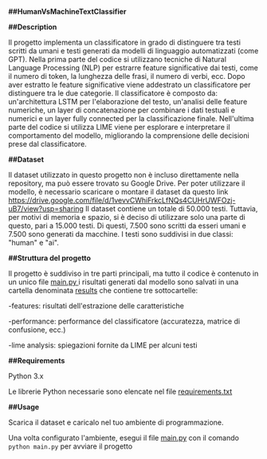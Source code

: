 **##HumanVsMachineTextClassifier**

**##Description**

Il progetto implementa un classificatore in grado di distinguere tra testi scritti da umani e testi generati da modelli di linguaggio automatizzati (come GPT). 
Nella prima parte del codice si utilizzano tecniche di Natural Language Processing (NLP) per estrarre feature significative dai testi, come il numero di token, la lunghezza delle frasi, il numero di verbi, ecc. Dopo aver estratto le feature significative viene addestrato un classificatore per distinguere tra le due categorie. 
Il classificatore è composto da: un'architettura LSTM per l'elaborazione del testo, un'analisi delle feature numeriche, un layer di concatenazione per combinare i dati testuali e numerici e un layer fully connected per la classificazione finale. 
Nell'ultima parte del codice si utilizza LIME viene per esplorare e interpretare il comportamento del modello, migliorando la comprensione delle decisioni prese dal classificatore.

**##Dataset**

Il dataset utilizzato in questo progetto non è incluso direttamente nella repository, ma può essere trovato su Google Drive. Per poter utilizzare il modello, è necessario scaricare o montare il dataset da questo link https://drive.google.com/file/d/1vevvCWhiFrkcLfNQs4CUHrUWFOzj-uB7/view?usp=sharing
Il dataset contiene un totale di 50.000 testi. Tuttavia, per motivi di memoria e spazio, si è deciso di utilizzare solo una parte di questo, pari a 15.000 testi. Di questi, 7.500 sono scritti da esseri umani e 7.500 sono generati da macchine. I testi sono suddivisi in due classi: "human" e "ai".

**##Struttura del progetto** 

Il progetto è suddiviso in tre parti principali, ma tutto il codice è contenuto in un unico file [main.py ](/main.py) i risultati generati dal modello sono salvati in una cartella denominata [results](/results) che contiene tre sottocartelle:

-features: risultati dell'estrazione delle caratteristiche

-performance: performance del classificatore (accuratezza, matrice di confusione, ecc.)

-lime analysis: spiegazioni fornite da LIME per alcuni testi


**##Requirements**

Python 3.x

Le librerie Python necessarie sono elencate nel file [requirements.txt](/requirements.txt) 

**##Usage**

Scarica il dataset e caricalo nel tuo ambiente di programmazione.

Una volta configurato l'ambiente, esegui il file [main.py](/main.py) con il comando `python main.py` per avviare il progetto







